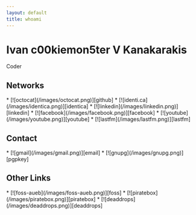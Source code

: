 ```yaml
---
layout: default
title: whoami
---
```


Ivan c00kiemon5ter V Kanakarakis
================================
Coder

Networks
--------
<div class="icons" markdown="1">
* [![octocat](/images/octocat.png)][github]
* [![identi.ca](/images/identica.png)][identica]
* [![linkedin](/images/linkedin.png)][linkedin]
* [![facebook](/images/facebook.png)][facebook]
* [![youtube](/images/youtube.png)][youtube]
* [![lastfm](/images/lastfm.png)][lastfm]
</div>

Contact
-------
<div class="icons" markdown="1">
* [![gmail](/images/gmail.png)][email]
* [![gnupg](/images/gnupg.png)][pgpkey]
</div>

Other Links
-----------
<div class="icons" markdown="1">
* [![foss-aueb](/images/foss-aueb.png)][foss]
* [![piratebox](/images/piratebox.png)][piratebox]
* [![deaddrops](/images/deaddrops.png)][deaddrops]
</div>

[github]: https://github.com/c00kiemon5ter "github"
[identica]: http://identi.ca/c00kiemon5ter "identi.ca"
[linkedin]: http://gr.linkedin.com/in/c00kiemon5ter "linkedin"
[facebook]: https://facebook.com/c00kiemon5ter "facebook"
[youtube]: http://youtube.com/user/c0okiemon5ter "youtube"
[lastfm]: http://last.fm/user/koukosNest "lastfm"
[email]: &#109;&#x61;&#x69;&#108;&#x74;&#111;&#x3a;&#105;&#118;&#097;&#110;&#046;&#107;&#097;&#110;&#097;&#107;&#064;&#103;&#109;&#097;&#105;&#108;&#046;&#099;&#111;&#109; "email"
[pgpkey]: /files/c00kiemon5ter.pgp "pgp key"
[foss]: http://foss.aueb.gr "foss aueb community"
[piratebox]: http://wiki.daviddarts.com/PirateBox "piratebox"
[deaddrops]: http://deaddrops.com/ "deaddrops"
